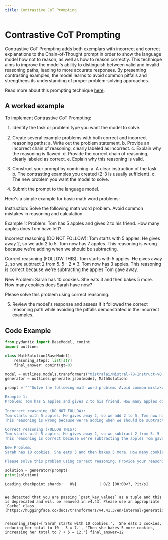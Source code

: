 ```yaml
---
title: Contrastive CoT Prompting
---
```


# Contrastive CoT Prompting


Contrastive CoT Prompting adds both exemplars with incorrect and correct explanations to the Chain-of-Thought prompt in order to show the language model how not to reason, as well as how to reason correctly. This technique aims to improve the model's ability to distinguish between valid and invalid reasoning paths, leading to more accurate responses. By presenting contrasting examples, the model learns to avoid common pitfalls and strengthens its understanding of proper problem-solving approaches.
    
Read more about this prompting technique [here](https://arxiv.org/abs/2406.06608).

## A worked example


To implement Contrastive CoT Prompting:

1. Identify the task or problem type you want the model to solve.

2. Create several example problems with both correct and incorrect reasoning paths:
   a. Write out the problem statement.
   b. Provide an incorrect chain of reasoning, clearly labeled as incorrect.
   c. Explain why the reasoning is flawed.
   d. Provide the correct chain of reasoning, clearly labeled as correct.
   e. Explain why this reasoning is valid.

3. Construct your prompt by combining:
   a. A clear instruction of the task.
   b. The contrasting examples you created (2-3 is usually sufficient).
   c. The new problem you want the model to solve.

4. Submit the prompt to the language model.

Here's a simple example for basic math word problems:

Instruction: Solve the following math word problem. Avoid common mistakes in reasoning and calculation.

Example 1:
Problem: Tom has 5 apples and gives 2 to his friend. How many apples does Tom have left?

Incorrect reasoning (DO NOT FOLLOW):
Tom starts with 5 apples. He gives away 2, so we add 2 to 5. Tom now has 7 apples.
This reasoning is wrong because we're adding when we should be subtracting.

Correct reasoning (FOLLOW THIS):
Tom starts with 5 apples. He gives away 2, so we subtract 2 from 5. 5 - 2 = 3. Tom now has 3 apples.
This reasoning is correct because we're subtracting the apples Tom gave away.

New Problem:
Sarah has 10 cookies. She eats 3 and then bakes 5 more. How many cookies does Sarah have now?

Please solve this problem using correct reasoning.

5. Review the model's response and assess if it followed the correct reasoning path while avoiding the pitfalls demonstrated in the incorrect examples.
    
## Code Example





```python
from pydantic import BaseModel, conint
import outlines

class MathSolution(BaseModel):
    reasoning_steps: list[str]
    final_answer: conint(gt=0)

model = outlines.models.transformers("mistralai/Mistral-7B-Instruct-v0.1", device="cuda")
generator = outlines.generate.json(model, MathSolution)

prompt = """Solve the following math word problem. Avoid common mistakes in reasoning and calculation.

Example 1:
Problem: Tom has 5 apples and gives 2 to his friend. How many apples does Tom have left?

Incorrect reasoning (DO NOT FOLLOW):
Tom starts with 5 apples. He gives away 2, so we add 2 to 5. Tom now has 7 apples.
This reasoning is wrong because we're adding when we should be subtracting.

Correct reasoning (FOLLOW THIS):
Tom starts with 5 apples. He gives away 2, so we subtract 2 from 5. 5 - 2 = 3. Tom now has 3 apples.
This reasoning is correct because we're subtracting the apples Tom gave away.

New Problem:
Sarah has 10 cookies. She eats 3 and then bakes 5 more. How many cookies does Sarah have now?

Please solve this problem using correct reasoning. Provide your reasoning steps and the final answer."""

solution = generator(prompt)
print(solution)
```


    Loading checkpoint shards:   0%|          | 0/2 [00:00<?, ?it/s]


    We detected that you are passing `past_key_values` as a tuple and this is deprecated and will be removed in v4.43. Please use an appropriate `Cache` class (https://huggingface.co/docs/transformers/v4.41.3/en/internal/generation_utils#transformers.Cache)


    reasoning_steps=['Sarah starts with 10 cookies.', 'She eats 3 cookies, reducing her total to 10 - 3 = 7.', 'Then she bakes 5 more cookies, increasing her total to 7 + 5 = 12.'] final_answer=12

